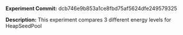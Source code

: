 
**Experiment Commit:** dcb746e9b853a1ce8fbd75af5624dfe249579325

**Description:** This experiment compares 3 different energy levels for HeapSeedPool